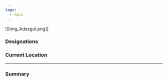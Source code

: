 ```yaml
---
tags:
  - npcs
---
```

![[img_Adazgul.png]]
### Designations


### Current Location


___
### Summary
